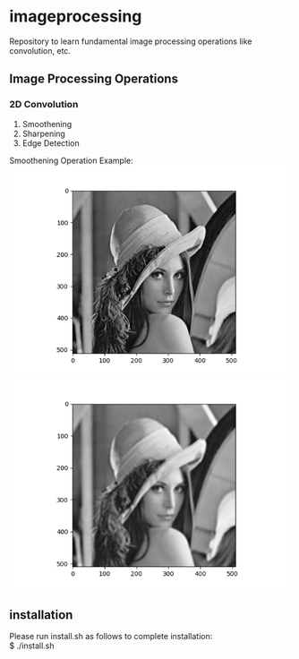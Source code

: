 # imageprocessing

Repository to learn fundamental image processing operations like convolution, etc.

## Image Processing Operations

### 2D Convolution
1. Smoothening
2. Sharpening
3. Edge Detection

Smoothening Operation Example: <br/>
    ![Original_BW_Image](img/Lenna_BW.png) ![Smooth_Image](img/Lenna_Smooth_7X7.png)

## installation

Please run install.sh as follows to complete installation: <br/>
$ ./install.sh
